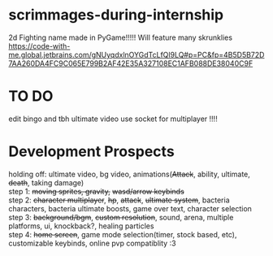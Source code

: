 # scrimmages-during-internship
2d Fighting name made in PyGame!!!!!
Will feature many skrunklies
https://code-with-me.global.jetbrains.com/gNUyqdxlnOYGdTcLfQl9LQ#p=PC&fp=4B5D5B72D7AA260DA4FC9C065E799B2AF42E35A327108EC1AFB088DE38040C9F
# TO DO
edit bingo and tbh ultimate video 
use socket for multiplayer !!!!  




# Development Prospects
holding off: ultimate video, bg video, animations(~~Attack~~, ability, ultimate, ~~death~~, taking damage)  
step 1: ~~moving sprites, gravity,~~ ~~wasd/arrow keybinds~~  
step 2: ~~character multiplayer~~, ~~hp~~, ~~attack~~, ~~ultimate system~~, bacteria characters, bacteria ultimate boosts,  game over text, character selection  
step 3: ~~background/bgm~~, ~~custom resolution~~, sound, arena, multiple platforms, ui, knockback?, healing particles  
step 4: ~~home screen~~, game mode selection(timer, stock based, etc), customizable keybinds, online pvp compatiblity :3
